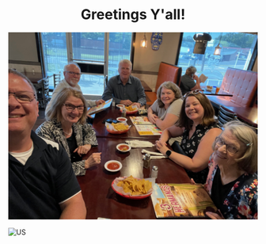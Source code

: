 <h1 style="text-align:center">Greetings Y'all!</h1>

![The Lattimore Double Firsts](assets/images/double_firsts.jpeg)


<div><img src="/personal_website/assets/images/double_firsts.jpeg" alt="US" style="width:25%;height:25%";></div>
